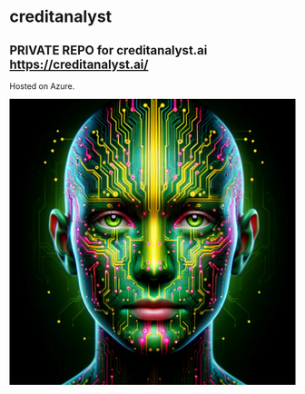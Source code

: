 # creditanalyst

## PRIVATE REPO for creditanalyst.ai https://creditanalyst.ai/ 

Hosted on Azure.

![project-manager.ai](creditanalyst.png)